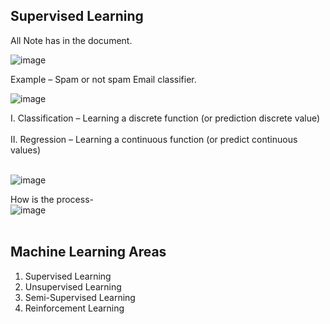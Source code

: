 ## Supervised Learning 

All Note has in the document.<br>

![image](https://github.com/778569/Supervised-learning/assets/52319671/6035570a-d9d0-45d3-95e0-2182aa9620e2)

Example – Spam or not spam Email classifier.

![image](https://github.com/778569/Supervised-learning/assets/52319671/1eba9288-c21e-405c-a573-abbd51c01e50)<br>

I.	Classification – Learning a discrete function (or prediction discrete value)<br><br>
II.	Regression – Learning a continuous function (or predict continuous values) <br><br>

![image](https://github.com/778569/Supervised-learning/assets/52319671/325c4642-e4bb-42af-953d-75e893e293ba)<br>

How is the process- <br>
![image](https://github.com/778569/Supervised-learning/assets/52319671/67edaf02-a013-4e37-9eeb-6e8c16f59542)<br><br>


## Machine Learning Areas


1.	Supervised Learning
2.	Unsupervised Learning
3.	Semi-Supervised Learning
4.	Reinforcement Learning
